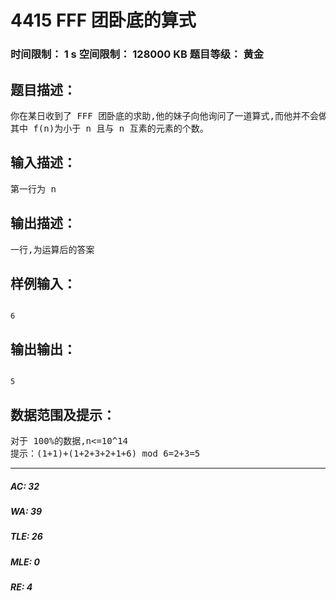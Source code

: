 # 4415 FFF 团卧底的算式   
### 时间限制： 1 s     空间限制： 128000 KB     题目等级： 黄金  
## 题目描述：  

<pre>
你在某日收到了 FFF 团卧底的求助,他的妹子向他询问了一道算式,而他并不会做,于是这个问题就交给你了:  
其中 f(n)为小于 n 且与 n 互素的元素的个数。
</pre>
  
  
## 输入描述：  

<pre>
第一行为 n
</pre>
  
  
## 输出描述：  

<pre>
一行,为运算后的答案
</pre>
  
  
## 样例输入：  

<pre><code>
6
</code></pre>
  
  
## 输出输出：  

<pre><code>
5
</code></pre>
  
  
## 数据范围及提示：  

<pre>
对于 100%的数据,n<=10^14  
提示：(1+1)+(1+2+3+2+1+6) mod 6=2+3=5
</pre>
  
  
***  

##### AC: 32  
##### WA: 39  
##### TLE: 26  
##### MLE: 0  
##### RE: 4  

